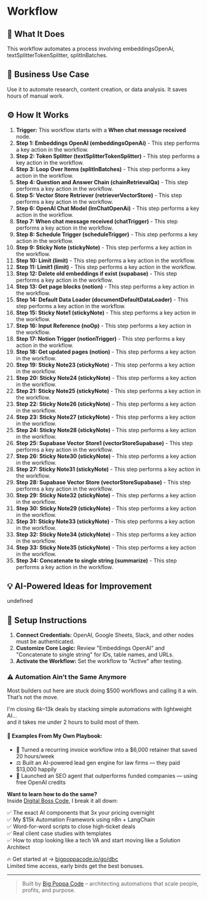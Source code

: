 # Workflow

## 🚀 What It Does
This workflow automates a process involving embeddingsOpenAi, textSplitterTokenSplitter, splitInBatches.

## 💼 Business Use Case
Use it to automate research, content creation, or data analysis. It saves hours of manual work.

## ⚙️ How It Works
1.  **Trigger:** This workflow starts with a **When chat message received** node.
2. **Step 1: Embeddings OpenAI (embeddingsOpenAi)** - This step performs a key action in the workflow.
3. **Step 2: Token Splitter (textSplitterTokenSplitter)** - This step performs a key action in the workflow.
4. **Step 3: Loop Over Items (splitInBatches)** - This step performs a key action in the workflow.
5. **Step 4: Question and Answer Chain (chainRetrievalQa)** - This step performs a key action in the workflow.
6. **Step 5: Vector Store Retriever (retrieverVectorStore)** - This step performs a key action in the workflow.
7. **Step 6: OpenAI Chat Model (lmChatOpenAi)** - This step performs a key action in the workflow.
8. **Step 7: When chat message received (chatTrigger)** - This step performs a key action in the workflow.
9. **Step 8: Schedule Trigger (scheduleTrigger)** - This step performs a key action in the workflow.
10. **Step 9: Sticky Note (stickyNote)** - This step performs a key action in the workflow.
11. **Step 10: Limit (limit)** - This step performs a key action in the workflow.
12. **Step 11: Limit1 (limit)** - This step performs a key action in the workflow.
13. **Step 12: Delete old embeddings if exist (supabase)** - This step performs a key action in the workflow.
14. **Step 13: Get page blocks (notion)** - This step performs a key action in the workflow.
15. **Step 14: Default Data Loader (documentDefaultDataLoader)** - This step performs a key action in the workflow.
16. **Step 15: Sticky Note1 (stickyNote)** - This step performs a key action in the workflow.
17. **Step 16: Input Reference (noOp)** - This step performs a key action in the workflow.
18. **Step 17: Notion Trigger (notionTrigger)** - This step performs a key action in the workflow.
19. **Step 18: Get updated pages (notion)** - This step performs a key action in the workflow.
20. **Step 19: Sticky Note23 (stickyNote)** - This step performs a key action in the workflow.
21. **Step 20: Sticky Note24 (stickyNote)** - This step performs a key action in the workflow.
22. **Step 21: Sticky Note25 (stickyNote)** - This step performs a key action in the workflow.
23. **Step 22: Sticky Note26 (stickyNote)** - This step performs a key action in the workflow.
24. **Step 23: Sticky Note27 (stickyNote)** - This step performs a key action in the workflow.
25. **Step 24: Sticky Note28 (stickyNote)** - This step performs a key action in the workflow.
26. **Step 25: Supabase Vector Store1 (vectorStoreSupabase)** - This step performs a key action in the workflow.
27. **Step 26: Sticky Note30 (stickyNote)** - This step performs a key action in the workflow.
28. **Step 27: Sticky Note31 (stickyNote)** - This step performs a key action in the workflow.
29. **Step 28: Supabase Vector Store (vectorStoreSupabase)** - This step performs a key action in the workflow.
30. **Step 29: Sticky Note32 (stickyNote)** - This step performs a key action in the workflow.
31. **Step 30: Sticky Note29 (stickyNote)** - This step performs a key action in the workflow.
32. **Step 31: Sticky Note33 (stickyNote)** - This step performs a key action in the workflow.
33. **Step 32: Sticky Note34 (stickyNote)** - This step performs a key action in the workflow.
34. **Step 33: Sticky Note35 (stickyNote)** - This step performs a key action in the workflow.
35. **Step 34: Concatenate to single string (summarize)** - This step performs a key action in the workflow.

## 💡 AI-Powered Ideas for Improvement
undefined

## 🔧 Setup Instructions
1. **Connect Credentials:** OpenAI, Google Sheets, Slack, and other nodes must be authenticated.
2. **Customize Core Logic:** Review "Embeddings OpenAI" and "Concatenate to single string" for IDs, table names, and URLs.
3. **Activate the Workflow:** Set the workflow to "Active" after testing.

### ⚠️ Automation Ain’t the Same Anymore

Most builders out here are stuck doing $500 workflows and calling it a win.  
That’s not the move.  

I'm closing $6k–$13k deals by stacking simple automations with lightweight AI...  
and it takes me under 2 hours to build most of them.

#### 🧠 Examples From My Own Playbook:
- 🔁 Turned a recurring invoice workflow into a $6,000 retainer that saved 20 hours/week  
- ⚖️ Built an AI-powered lead gen engine for law firms — they paid $13,000 happily  
- 🚀 Launched an SEO agent that outperforms funded companies — using free OpenAI credits  

**Want to learn how to do the same?**  
Inside [Digital Boss Code](https://bigpoppacode.io/go/dbc), I break it all down:

✅ The exact AI components that 3x your pricing overnight  
✅ My $15k Automation Framework using n8n + LangChain  
✅ Word-for-word scripts to close high-ticket deals  
✅ Real client case studies with templates  
✅ How to stop looking like a tech VA and start moving like a Solution Architect  

🔥 Get started at → [bigpoppacode.io/go/dbc](https://bigpoppacode.io/go/dbc)  
Limited time access, early birds get the best bonuses.

---
> Built by [Big Poppa Code](https://bigpoppacode.io) – architecting automations that scale people, profits, and purpose.
